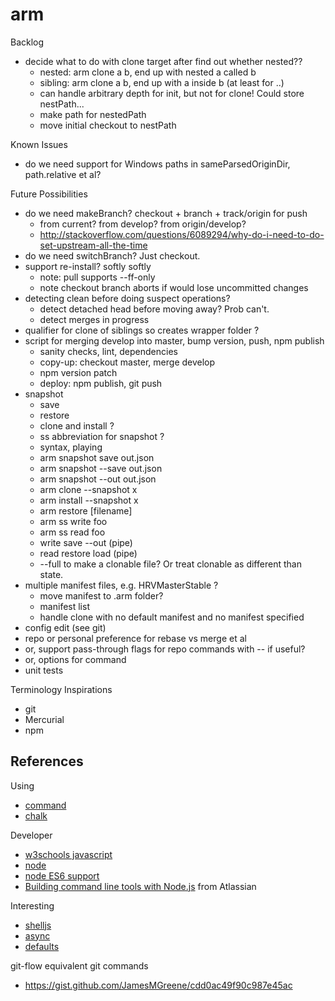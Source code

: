 # arm

Backlog
* decide what to do with clone target after find out whether nested??
  * nested: arm clone a b, end up with nested a called b
  * sibling: arm clone a b, end up with a inside b (at least for ..)
  * can handle arbitrary depth for init, but not for clone! Could store nestPath...
   * make path for nestedPath
   * move initial checkout to nestPath

Known Issues
* do we need support for Windows paths in sameParsedOriginDir, path.relative et al?

Future Possibilities
* do we need makeBranch? checkout + branch + track/origin for push
  * from current? from develop? from origin/develop?
  * http://stackoverflow.com/questions/6089294/why-do-i-need-to-do-set-upstream-all-the-time
* do we need switchBranch? Just checkout.
* support re-install? softly softly
  * note: pull supports --ff-only
  * note checkout branch aborts if would lose uncommitted changes
* detecting clean before doing suspect operations?
  * detect detached head before moving away? Prob can't.
  * detect merges in progress
* qualifier for clone of siblings so creates wrapper folder ?
* script for merging develop into master, bump version, push, npm publish
  * sanity checks, lint, dependencies
  * copy-up: checkout master, merge develop
  * npm version patch
  * deploy: npm publish, git push
* snapshot
  * save
  * restore
  * clone and install ?
  * ss abbreviation for snapshot ?
  * syntax, playing
   * arm snapshot save out.json
   * arm snapshot --save out.json
   * arm snapshot --out out.json
   * arm clone --snapshot x
   * arm install --snapshot x
   * arm restore [filename]
   * arm ss write foo
   * arm ss read foo
   * write save --out (pipe)
   * read restore load (pipe)
   * --full to make a clonable file? Or treat clonable as different than state.
* multiple manifest files, e.g. HRVMasterStable ?
  * move manifest to .arm folder?
  * manifest list
  * handle clone with no default manifest and no manifest specified
* config edit (see git)
* repo or personal preference for rebase vs merge et al
*   or, support pass-through flags for repo commands with -- if useful?
*   or, options for command
* unit tests

Terminology Inspirations
* git
* Mercurial
* npm

## References

Using
* [command](https://www.npmjs.com/package/commander)
* [chalk](https://github.com/sindresorhus/chalk)

Developer
* [w3schools javascript](http://www.w3schools.com/js/default.asp)
* [node](https://nodejs.org/docs/latest/api/index.html)
* [node ES6 support](http://node.green)
* [Building command line tools with Node.js](https://developer.atlassian.com/blog/2015/11/scripting-with-node/) from Atlassian

Interesting
* [shelljs](http://documentup.com/arturadib/shelljs#command-reference)
* [async](http://caolan.github.io/async/)
* [defaults](https://www.npmjs.com/package/defaults)

git-flow equivalent git commands
* https://gist.github.com/JamesMGreene/cdd0ac49f90c987e45ac
